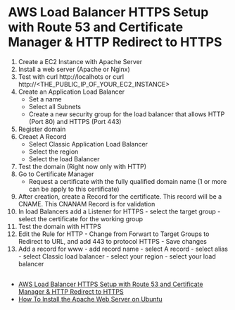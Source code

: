 # AWS Load Balancer HTTPS Setup with Route 53 and Certificate Manager & HTTP Redirect to HTTPS

1. Create a EC2 Instance with Apache Server
2. Install a web server (Apache or Nginx)
3. Test with curl http://localhots or curl http://<THE_PUBLIC_IP_OF_YOUR_EC2_INSTANCE>
4. Create an Application Load Balancer
    - Set a name
    - Select all Subnets
    - Create a new security group for the load balancer that allows HTTP (Port 80) and HTTPS (Port 443)
5. Register domain
6. Creaet A Record
    - Select Classic Application Load Balancer
    - Select the region
    - Select the load Balancer
7. Test the domain (Right now only with HTTP)
8. Go to Certificate Manager
    - Request a certificate with the fully qualified domain name (1 or more can be apply to this certificate)
9. After creation, create a Record for the certificate. This record will be a CNAME. This CNANAM Record is for validation
10. In load Balancers add a Listener for HTTPS
        - select the target group
        - select the certificate for the working group
11. Test the domain with HTTPS
12. Edit the Rule for HTTP
        - Change from Forwart to Target Groups to Redirect to URL, and add 443 to protocol HTTPS
        - Save changes
13. Add a record for www
        - add record name
        - select A record
        - select alias
        - select Classic load balancer
        - select your region
        - select your load balancer


##
- [AWS Load Balancer HTTPS Setup with Route 53 and Certificate Manager & HTTP Redirect to HTTPS](https://www.youtube.com/watch?v=JQP96EjRM98)
- [How To Install the Apache Web Server on Ubuntu](https://www.digitalocean.com/community/tutorials/how-to-install-the-apache-web-server-on-ubuntu-22-04)